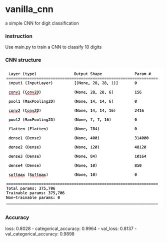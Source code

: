 # vanilla_cnn
a simple CNN for digit classification

### instruction
Use main.py to train a CNN to classify 10 digits

### CNN structure
![Model Arch](https://github.com/engineer-cats/vanilla_cnn/blob/main/images/models.png)

### Accuracy
loss: 0.8028 - categorical_accuracy: 0.9964 - val_loss: 0.8137 - val_categorical_accuracy: 0.9898
